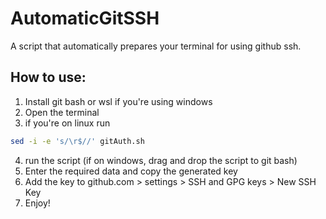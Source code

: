 # AutomaticGitSSH
A script that automatically prepares your terminal for using github ssh.
## How to use:
1. Install git bash or wsl if you're using windows
2. Open the terminal
3. if you're on linux run 
  ```bash
  sed -i -e 's/\r$//' gitAuth.sh
  ```
4. run the script (if on windows, drag and drop the script to git bash)
5. Enter the required data and copy the generated key
6. Add the key to github.com > settings > SSH and GPG keys > New SSH Key
7. Enjoy!
